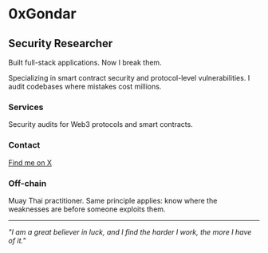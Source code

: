 # 0xGondar

## Security Researcher

Built full-stack applications. Now I break them.

Specializing in smart contract security and protocol-level vulnerabilities. I audit codebases where mistakes cost millions.

### Services
Security audits for Web3 protocols and smart contracts.

### Contact
[Find me on X](https://x.com/0xGondarxyz)

### Off-chain
Muay Thai practitioner. Same principle applies: know where the weaknesses are before someone exploits them.

---

*"I am a great believer in luck, and I find the harder I work, the more I have of it."*
